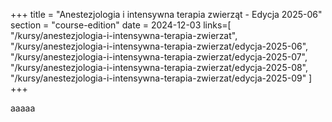 +++
title = "Anestezjologia i intensywna terapia zwierząt - Edycja 2025-06"
section = "course-edition"
date = 2024-12-03
links=[
    "/kursy/anestezjologia-i-intensywna-terapia-zwierzat",
    "/kursy/anestezjologia-i-intensywna-terapia-zwierzat/edycja-2025-06",
    "/kursy/anestezjologia-i-intensywna-terapia-zwierzat/edycja-2025-07",
    "/kursy/anestezjologia-i-intensywna-terapia-zwierzat/edycja-2025-08",
    "/kursy/anestezjologia-i-intensywna-terapia-zwierzat/edycja-2025-09"
]
+++

aaaaa